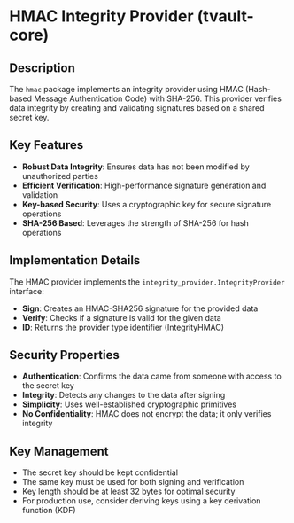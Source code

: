 # HMAC Integrity Provider (tvault-core)

## Description

The `hmac` package implements an integrity provider using HMAC (Hash-based Message Authentication Code) with SHA-256. 
This provider verifies data integrity by creating and validating signatures based on a shared secret key.

## Key Features

- **Robust Data Integrity**: Ensures data has not been modified by unauthorized parties
- **Efficient Verification**: High-performance signature generation and validation
- **Key-based Security**: Uses a cryptographic key for secure signature operations
- **SHA-256 Based**: Leverages the strength of SHA-256 for hash operations

## Implementation Details

The HMAC provider implements the `integrity_provider.IntegrityProvider` interface:

- **Sign**: Creates an HMAC-SHA256 signature for the provided data
- **Verify**: Checks if a signature is valid for the given data
- **ID**: Returns the provider type identifier (IntegrityHMAC)

## Security Properties

- **Authentication**: Confirms the data came from someone with access to the secret key
- **Integrity**: Detects any changes to the data after signing
- **Simplicity**: Uses well-established cryptographic primitives
- **No Confidentiality**: HMAC does not encrypt the data; it only verifies integrity

## Key Management

- The secret key should be kept confidential
- The same key must be used for both signing and verification
- Key length should be at least 32 bytes for optimal security
- For production use, consider deriving keys using a key derivation function (KDF)
